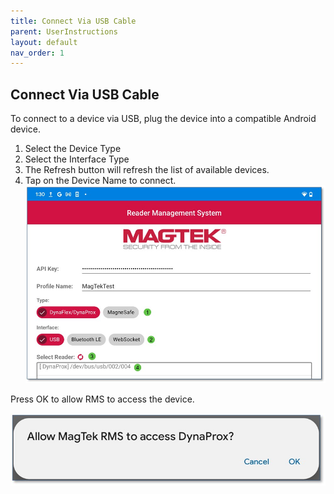 ```yaml
---
title: Connect Via USB Cable
parent: UserInstructions
layout: default
nav_order: 1
---
```

## Connect Via USB Cable
To connect to a device via USB, plug the device into a compatible Android device. 
1.	Select the Device Type
2.	Select the Interface Type
3.	The Refresh   button will refresh the list of available devices.
4.	Tap on the Device Name to connect.
![](./images/Android8.jpg)

Press OK to allow RMS to access the device. 

![](./images/Android9.jpg)

